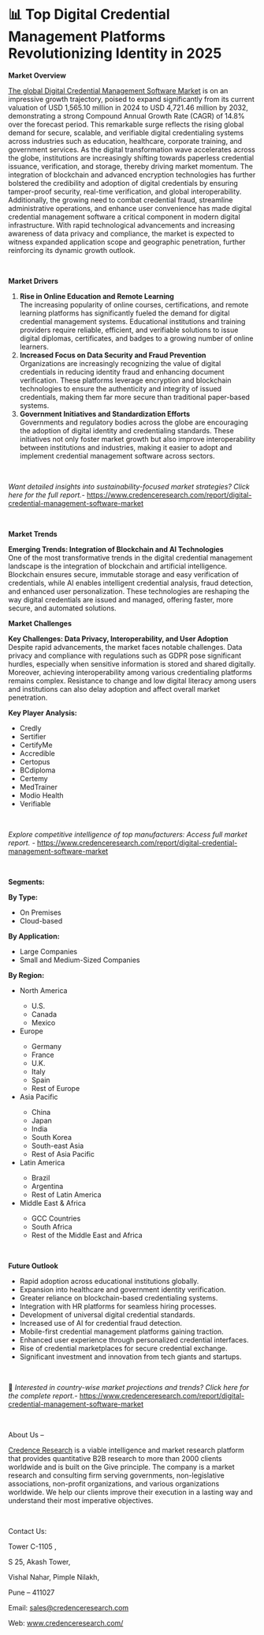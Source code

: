 # 📊 Top Digital Credential Management Platforms Revolutionizing Identity in 2025


<p><strong>Market Overview</strong></p>
<p><a href="https://www.credenceresearch.com/report/digital-credential-management-software-market">The global Digital Credential Management Software Market</a> is on an impressive growth trajectory, poised to expand significantly from its current valuation of USD 1,565.10 million in 2024 to USD 4,721.46 million by 2032, demonstrating a strong Compound Annual Growth Rate (CAGR) of 14.8% over the forecast period. This remarkable surge reflects the rising global demand for secure, scalable, and verifiable digital credentialing systems across industries such as education, healthcare, corporate training, and government services. As the digital transformation wave accelerates across the globe, institutions are increasingly shifting towards paperless credential issuance, verification, and storage, thereby driving market momentum. The integration of blockchain and advanced encryption technologies has further bolstered the credibility and adoption of digital credentials by ensuring tamper-proof security, real-time verification, and global interoperability. Additionally, the growing need to combat credential fraud, streamline administrative operations, and enhance user convenience has made digital credential management software a critical component in modern digital infrastructure. With rapid technological advancements and increasing awareness of data privacy and compliance, the market is expected to witness expanded application scope and geographic penetration, further reinforcing its dynamic growth outlook.</p>
<p><strong>&nbsp;</strong></p>
<p><strong>Market Drivers</strong></p>
<ol>
<li><strong> Rise in Online Education and Remote Learning</strong><br data-start="1541" data-end="1544" /> The increasing popularity of online courses, certifications, and remote learning platforms has significantly fueled the demand for digital credential management systems. Educational institutions and training providers require reliable, efficient, and verifiable solutions to issue digital diplomas, certificates, and badges to a growing number of online learners.</li>
<li data-start="1909" data-end="2305"><strong data-start="1909" data-end="1969"> Increased Focus on Data Security and Fraud Prevention</strong><br data-start="1969" data-end="1972" /> Organizations are increasingly recognizing the value of digital credentials in reducing identity fraud and enhancing document verification. These platforms leverage encryption and blockchain technologies to ensure the authenticity and integrity of issued credentials, making them far more secure than traditional paper-based systems.</li>
<li data-start="2307" data-end="2701"><strong data-start="2307" data-end="2364"> Government Initiatives and Standardization Efforts</strong><br data-start="2364" data-end="2367" /> Governments and regulatory bodies across the globe are encouraging the adoption of digital identity and credentialing standards. These initiatives not only foster market growth but also improve interoperability between institutions and industries, making it easier to adopt and implement credential management software across sectors.</li>
</ol>
<p><strong>&nbsp;</strong></p>
<p><em>Want detailed insights into sustainability-focused market strategies? Click here for the full report.- </em><a href="https://www.credenceresearch.com/report/digital-credential-management-software-market">https://www.credenceresearch.com/report/digital-credential-management-software-market</a></p>
<p>&nbsp;</p>
<p><strong>Market Trends</strong></p>
<p><strong>Emerging Trends: Integration of Blockchain and AI Technologies</strong><br /> One of the most transformative trends in the digital credential management landscape is the integration of blockchain and artificial intelligence. Blockchain ensures secure, immutable storage and easy verification of credentials, while AI enables intelligent credential analysis, fraud detection, and enhanced user personalization. These technologies are reshaping the way digital credentials are issued and managed, offering faster, more secure, and automated solutions.</p>
<p><strong>Market Challenges</strong></p>
<p><strong>Key Challenges: Data Privacy, Interoperability, and User Adoption</strong><br data-start="3356" data-end="3359" /> Despite rapid advancements, the market faces notable challenges. Data privacy and compliance with regulations such as GDPR pose significant hurdles, especially when sensitive information is stored and shared digitally. Moreover, achieving interoperability among various credentialing platforms remains complex. Resistance to change and low digital literacy among users and institutions can also delay adoption and affect overall market penetration.</p>
<p><strong>Key Player Analysis:</strong></p>
<ul>
<li>Credly</li>
<li>Sertifier</li>
<li>CertifyMe</li>
<li>Accredible</li>
<li>Certopus</li>
<li>BCdiploma</li>
<li>Certemy</li>
<li>MedTrainer</li>
<li>Modio Health</li>
<li>Verifiable</li>
</ul>
<p>&nbsp;</p>
<p><em>Explore competitive intelligence of top manufacturers: Access full market report. - </em><a href="https://www.credenceresearch.com/report/digital-credential-management-software-market">https://www.credenceresearch.com/report/digital-credential-management-software-market</a></p>
<p>&nbsp;</p>
<p><strong>Segments:</strong></p>
<p><strong>By Type:</strong></p>
<ul>
<li>On Premises</li>
<li>Cloud-based</li>
</ul>
<p><strong>By Application:</strong></p>
<ul>
<li>Large Companies</li>
<li>Small and Medium-Sized Companies</li>
</ul>
<p><strong>By Region:</strong></p>
<ul>
<li>North America</li>
<ul>
<li>U.S.</li>
<li>Canada</li>
<li>Mexico</li>
</ul>
<li>Europe</li>
<ul>
<li>Germany</li>
<li>France</li>
<li>U.K.</li>
<li>Italy</li>
<li>Spain</li>
<li>Rest of Europe</li>
</ul>
<li>Asia Pacific</li>
<ul>
<li>China</li>
<li>Japan</li>
<li>India</li>
<li>South Korea</li>
<li>South-east Asia</li>
<li>Rest of Asia Pacific</li>
</ul>
<li>Latin America</li>
<ul>
<li>Brazil</li>
<li>Argentina</li>
<li>Rest of Latin America</li>
</ul>
<li>Middle East &amp; Africa</li>
<ul>
<li>GCC Countries</li>
<li>South Africa</li>
<li>Rest of the Middle East and Africa</li>
</ul>
</ul>
<p>&nbsp;</p>
<p><strong>Future Outlook</strong></p>
<ul>
<li>Rapid adoption across educational institutions globally.</li>
<li>Expansion into healthcare and government identity verification.</li>
<li>Greater reliance on blockchain-based credentialing systems.</li>
<li>Integration with HR platforms for seamless hiring processes.</li>
<li>Development of universal digital credential standards.</li>
<li>Increased use of AI for credential fraud detection.</li>
<li>Mobile-first credential management platforms gaining traction.</li>
<li>Enhanced user experience through personalized credential interfaces.</li>
<li>Rise of credential marketplaces for secure credential exchange.</li>
<li>Significant investment and innovation from tech giants and startups.</li>
</ul>
<p><strong>&nbsp;</strong></p>
<p>📌 <em>Interested in country-wise market projections and trends? Click here for the complete report.- </em><a href="https://www.credenceresearch.com/report/digital-credential-management-software-market">https://www.credenceresearch.com/report/digital-credential-management-software-market</a></p>
<p>&nbsp;</p>
<p>About Us &ndash;</p>
<p><a href="https://www.credenceresearch.com/">Credence Research</a> is a viable intelligence and market research platform that provides quantitative B2B research to more than 2000 clients worldwide and is built on the Give principle. The company is a market research and consulting firm serving governments, non-legislative associations, non-profit organizations, and various organizations worldwide. We help our clients improve their execution in a lasting way and understand their most imperative objectives.</p>
<p>&nbsp;</p>
<p>Contact Us:</p>
<p>Tower C-1105 ,</p>
<p>S 25, Akash Tower,</p>
<p>Vishal Nahar, Pimple Nilakh,</p>
<p>Pune &ndash; 411027</p>
<p>Email: <a href="mailto:sales@credenceresearch.com">sales@credenceresearch.com</a></p>
<p>Web: <a href="http://www.credenceresearch.com/">www.credenceresearch.com/</a></p>
